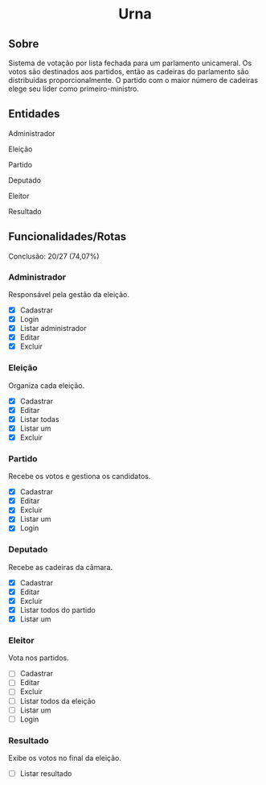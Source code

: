 <h1 align='center'>Urna</h1>

## Sobre
Sistema de votação por lista fechada para um parlamento unicameral. Os votos são destinados aos partidos, então as cadeiras do parlamento são distribuídas proporcionalmente. O partido com o maior número de cadeiras elege seu líder como primeiro-ministro.

## Entidades
Administrador

Eleição

Partido

Deputado

Eleitor

Resultado

## Funcionalidades/Rotas
Conclusão: 20/27 (74,07%)

### Administrador 
Responsável pela gestão da eleição.

- [x] Cadastrar
- [x] Login
- [x] Listar administrador
- [x] Editar
- [x] Excluir

### Eleição
Organiza cada eleição.

- [x] Cadastrar
- [x] Editar
- [x] Listar todas
- [x] Listar um
- [x] Excluir

### Partido
Recebe os votos e gestiona os candidatos.

- [x] Cadastrar
- [x] Editar
- [x] Excluir
- [x] Listar um
- [x] Login

### Deputado
Recebe as cadeiras da câmara.

- [x] Cadastrar
- [x] Editar
- [x] Excluir
- [x] Listar todos do partido
- [x] Listar um

### Eleitor
Vota nos partidos.

- [ ] Cadastrar
- [ ] Editar
- [ ] Excluir
- [ ] Listar todos da eleição
- [ ] Listar um
- [ ] Login

### Resultado
Exibe os votos no final da eleição.

- [ ] Listar resultado
